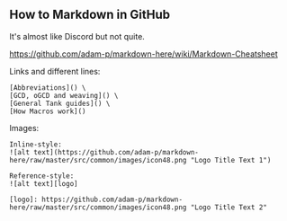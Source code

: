 ## How to Markdown in GitHub
It's almost like Discord but not quite. 

https://github.com/adam-p/markdown-here/wiki/Markdown-Cheatsheet

Links and different lines:
```
[Abbreviations]() \
[GCD, oGCD and weaving]() \
[General Tank guides]() \
[How Macros work]() 
```

Images:
```
Inline-style: 
![alt text](https://github.com/adam-p/markdown-here/raw/master/src/common/images/icon48.png "Logo Title Text 1")

Reference-style: 
![alt text][logo]

[logo]: https://github.com/adam-p/markdown-here/raw/master/src/common/images/icon48.png "Logo Title Text 2"
```
